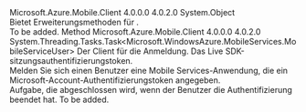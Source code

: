 <Type Name="MobileServiceClientExtensions" FullName="Microsoft.WindowsAzure.MobileServices.MobileServiceClientExtensions">
  <TypeSignature Language="C#" Value="public static class MobileServiceClientExtensions" />
  <TypeSignature Language="ILAsm" Value=".class public auto ansi abstract sealed beforefieldinit MobileServiceClientExtensions extends System.Object" />
  <TypeSignature Language="DocId" Value="T:Microsoft.WindowsAzure.MobileServices.MobileServiceClientExtensions" />
  <TypeSignature Language="VB.NET" Value="Public Module MobileServiceClientExtensions" />
  <TypeSignature Language="F#" Value="type MobileServiceClientExtensions = class" />
  <AssemblyInfo>
    <AssemblyName>Microsoft.Azure.Mobile.Client</AssemblyName>
    <AssemblyVersion>4.0.0.0</AssemblyVersion>
    <AssemblyVersion>4.0.2.0</AssemblyVersion>
  </AssemblyInfo>
  <Base>
    <BaseTypeName>System.Object</BaseTypeName>
  </Base>
  <Interfaces />
  <Docs>
    <summary>
             Bietet Erweiterungsmethoden für <see cref="T:Microsoft.WindowsAzure.MobileServices.MobileServiceClient" />.
            </summary>
    <remarks>To be added.</remarks>
  </Docs>
  <Members>
    <Member MemberName="LoginWithMicrosoftAccountAsync">
      <MemberSignature Language="C#" Value="public static System.Threading.Tasks.Task&lt;Microsoft.WindowsAzure.MobileServices.MobileServiceUser&gt; LoginWithMicrosoftAccountAsync (this Microsoft.WindowsAzure.MobileServices.MobileServiceClient thisClient, string authenticationToken);" />
      <MemberSignature Language="ILAsm" Value=".method public static hidebysig class System.Threading.Tasks.Task`1&lt;class Microsoft.WindowsAzure.MobileServices.MobileServiceUser&gt; LoginWithMicrosoftAccountAsync(class Microsoft.WindowsAzure.MobileServices.MobileServiceClient thisClient, string authenticationToken) cil managed" />
      <MemberSignature Language="DocId" Value="M:Microsoft.WindowsAzure.MobileServices.MobileServiceClientExtensions.LoginWithMicrosoftAccountAsync(Microsoft.WindowsAzure.MobileServices.MobileServiceClient,System.String)" />
      <MemberSignature Language="VB.NET" Value="&lt;Extension()&gt;&#xA;Public Function LoginWithMicrosoftAccountAsync (thisClient As MobileServiceClient, authenticationToken As String) As Task(Of MobileServiceUser)" />
      <MemberSignature Language="F#" Value="static member LoginWithMicrosoftAccountAsync : Microsoft.WindowsAzure.MobileServices.MobileServiceClient * string -&gt; System.Threading.Tasks.Task&lt;Microsoft.WindowsAzure.MobileServices.MobileServiceUser&gt;" Usage="Microsoft.WindowsAzure.MobileServices.MobileServiceClientExtensions.LoginWithMicrosoftAccountAsync (thisClient, authenticationToken)" />
      <MemberType>Method</MemberType>
      <AssemblyInfo>
        <AssemblyName>Microsoft.Azure.Mobile.Client</AssemblyName>
        <AssemblyVersion>4.0.0.0</AssemblyVersion>
        <AssemblyVersion>4.0.2.0</AssemblyVersion>
      </AssemblyInfo>
      <ReturnValue>
        <ReturnType>System.Threading.Tasks.Task&lt;Microsoft.WindowsAzure.MobileServices.MobileServiceUser&gt;</ReturnType>
      </ReturnValue>
      <Parameters>
        <Parameter Name="thisClient" Type="Microsoft.WindowsAzure.MobileServices.MobileServiceClient" RefType="this" />
        <Parameter Name="authenticationToken" Type="System.String" />
      </Parameters>
      <Docs>
        <param name="thisClient">
            Der Client für die Anmeldung.
            </param>
        <param name="authenticationToken">
            Das Live SDK-sitzungsauthentifizierungstoken.
            </param>
        <summary>
            Melden Sie sich einen Benutzer eine Mobile Services-Anwendung, die ein Microsoft-Account-Authentifizierungstoken angegeben.
            </summary>
        <returns>
            Aufgabe, die abgeschlossen wird, wenn der Benutzer die Authentifizierung beendet hat.
            </returns>
        <remarks>To be added.</remarks>
      </Docs>
    </Member>
  </Members>
</Type>